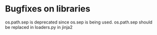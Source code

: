 # Bugfixes on libraries
os.path.sep is deprecated since os.sep is being used. os.path.sep should be replaced
in loaders.py in jinja2
